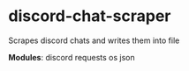 # discord-chat-scraper
Scrapes discord chats and writes them into file

**Modules**:
  discord
  requests
  os
  json
